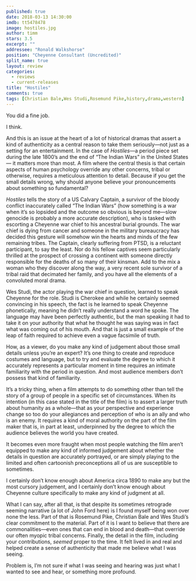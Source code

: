 ```yaml
---
published: true
date: 2018-03-13 14:30:00
imdb: tt5478478
image: hostiles.jpg
author: timm
stars: 3.5
excerpt: ""
addressee: "Ronald Walkshorse"
position: "Cheyenne Consultant (Uncredited)"
split_name: true
layout: review
categories: 
  - reviews
  - current-releases
title: "Hostiles"
comments: true
tags: [Christian Bale,Wes Studi,Rosemund Pike,history,drama,western]
---
```

You did a fine job.

I think.

And this is an issue at the heart of a lot of historical dramas that assert a kind of authenticity as a central reason to take them seriously—not just as a setting for an entertainment. In the case of _Hostiles_—a period piece set during the late 1800’s and the end of “The Indian Wars” in the United States— it matters more than most. A film where the central thesis is that certain aspects of human psychology override any other concerns, tribal or otherwise, requires a meticulous attention to detail. Because if you get the small details wrong, why should anyone believe your pronouncements about something so fundamental?

_Hostiles_ tells the story of a US Calvary Captain, a survivor of the bloody conflict inaccurately called “The Indian Wars” (how something is a war when it’s so lopsided and the outcome so obvious is beyond me—slow genocide is probably a more accurate description), who is tasked with escorting a Cheyenne war chief to his ancestral burial grounds. The war chief is dying from cancer and someone in the military bureaucracy has decided this gesture will somehow win the hearts and minds of the few remaining tribes. The Captain, clearly suffering from PTSD, is a reluctant participant, to say the least. Nor do his fellow captives seem particularly thrilled at the prospect of crossing a continent with someone directly responsible for the deaths of so many of their kinsman. Add to the mix a woman who they discover along the way, a very recent sole survivor of a tribal raid that decimated her family, and you have all the elements of a convoluted moral drama.

Wes Studi, the actor playing the war chief in question, learned to speak Cheyenne for the role. Studi is Cherokee and while he certainly seemed convincing in his speech, the fact is he learned to speak Cheyenne phonetically, meaning he didn’t really understand a word he spoke. The language may have been perfectly authentic, but the man speaking it had to take it on your authority that what he thought he was saying was in fact what was coming out of his mouth. And that is just a small example of the leap of faith required to achieve even a vague facsimile of truth.

How, as a viewer, do you make any kind of judgement about those small details unless you’re an expert? It’s one thing to create and reproduce costumes and language, but to try and evaluate the degree to which it accurately represents a particular moment in time requires an intimate familiarity with the period in question. And most audience members don’t possess that kind of familiarity.

It’s a tricky thing, when a film attempts to do something other than tell the story of a group of people in a specific set of circumstances. When its intention (in this case stated in the title of the film) is to assert a larger truth about humanity as a whole—that as your perspective and experience change so too do your allegiances and perception of who is an ally and who is an enemy. It requires a kind of moral authority on the part of the film maker that is, in part at least, underpinned by the degree to which the audience believes the world you have created.

It becomes even more fraught when most people watching the film aren’t equipped to make any kind of informed judgement about whether the details in question are accurately portrayed, or are simply playing to the limited and often cartoonish preconceptions all of us are susceptible to sometimes.

I certainly don’t know enough about America circa 1890 to make any but the most cursory judgement, and I certainly don’t know enough about Cheyenne culture specifically to make any kind of judgment at all.

What I can say, after all that, is that despite its sometimes retrograde seeming narrative (a lot of John Ford here) is I found myself being won over none the less. Part of that is Rosemund Pike, Christian Bale and Wes Studi’s clear commitment to the material. Part of it is I want to believe that there are commonalities—even ones that can end in blood and death—that override our often myopic tribal concerns. Finally, the detail in the film, including your contributions, _seemed_ proper to the time. It felt lived in and real and helped create a sense of authenticity that made me believe what I was seeing.

Problem is, I’m not sure if what I was seeing and hearing was just what I wanted to see and hear, or something more profound.